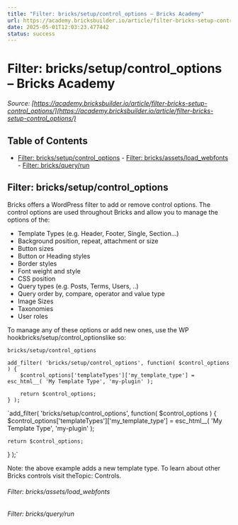 ```yaml
---
title: "Filter: bricks/setup/control_options – Bricks Academy"
url: https://academy.bricksbuilder.io/article/filter-bricks-setup-control_options/
date: 2025-05-01T12:03:23.477442
status: success
---
```


# Filter: bricks/setup/control_options – Bricks Academy

*Source: [https://academy.bricksbuilder.io/article/filter-bricks-setup-control_options/](https://academy.bricksbuilder.io/article/filter-bricks-setup-control_options/)*

## Table of Contents

- [Filter: bricks/setup/control_options](#filter-brickssetupcontroloptions)
        - [Filter: bricks/assets/load_webfonts](#filter-bricksassetsloadwebfonts)
        - [Filter: bricks/query/run](#filter-bricksqueryrun)

## Filter: bricks/setup/control_options

Bricks offers a WordPress filter to add or remove control options. The control options are used throughout Bricks and allow you to manage the options of the:

- Template Types (e.g. Header, Footer, Single, Section…)
- Background position, repeat, attachment or size
- Button sizes
- Button or Heading styles
- Border styles
- Font weight and style
- CSS position
- Query types (e.g. Posts, Terms, Users, ..)
- Query order by, compare, operator and value type
- Image Sizes
- Taxonomies
- User roles

To manage any of these options or add new ones, use the WP hookbricks/setup/control_optionslike so:

`bricks/setup/control_options`

```
add_filter( 'bricks/setup/control_options', function( $control_options ) {
    $control_options['templateTypes']['my_template_type'] = esc_html__( 'My Template Type', 'my-plugin' );

    return $control_options;
} );
```

`add_filter( 'bricks/setup/control_options', function( $control_options ) {
    $control_options['templateTypes']['my_template_type'] = esc_html__( 'My Template Type', 'my-plugin' );

    return $control_options;
} );`

Note: the above example adds a new template type. To learn about other Bricks controls visit theTopic: Controls.

###### Filter: bricks/assets/load_webfonts

###### Filter: bricks/query/run

